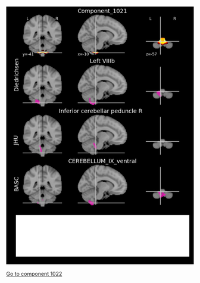 


![1021](preliminary/1021.jpg "Component 1021")

[Go to component 1022](https://parietal-inria.github.io/MODL_atlas/1024/1022 "Component 1022")